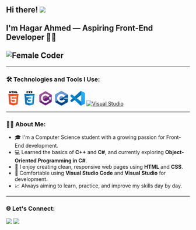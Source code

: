 <h2 align="left">
  <br>Hi there! <img src="https://user-images.githubusercontent.com/42378118/110234147-e3259600-7f4e-11eb-95be-0c4047144dea.gif" width="30"><br>
  <br> I'm Hagar Ahmed — Aspiring Front-End Developer 👩‍💻<br>
  <br>
<img src="[(https://cdnb.artstation.com/p/assets/images/images/028/991/999/original/anna-havrylyukh-.gif?1596125112)](https://media.giphy.com/media/L8K62iTDkzGX6/giphy.gif)" alt="Female Coder" width="500">
</h2> 

---

### 🛠 Technologies and Tools I Use:

<p align="left">
  <a href="https://www.w3.org/html/" target="_blank"><img src="https://raw.githubusercontent.com/devicons/devicon/master/icons/html5/html5-original-wordmark.svg" alt="HTML5" width="40" height="40"/></a>
  <a href="https://www.w3schools.com/css/" target="_blank"><img src="https://raw.githubusercontent.com/devicons/devicon/master/icons/css3/css3-original-wordmark.svg" alt="CSS3" width="40" height="40"/></a>
  <a href="https://learn.microsoft.com/en-us/dotnet/csharp/" target="_blank"><img src="https://raw.githubusercontent.com/devicons/devicon/master/icons/csharp/csharp-original.svg" alt="C#" width="40" height="40"/></a>
  <a href="https://cplusplus.com/" target="_blank"><img src="https://raw.githubusercontent.com/devicons/devicon/master/icons/cplusplus/cplusplus-original.svg" alt="C++" width="40" height="40"/></a>
  <a href="https://code.visualstudio.com/" target="_blank"><img src="https://raw.githubusercontent.com/devicons/devicon/master/icons/vscode/vscode-original.svg" alt="VS Code" width="40" height="40"/></a>
  <a href="https://visualstudio.microsoft.com/" target="_blank"><img src="https://img.icons8.com/color/48/visual-studio.png" alt="Visual Studio" width="40" height="40"/></a>
</p>

---

### 👩‍🎓 About Me:

- 🎓 I'm a Computer Science student with a growing passion for Front-End development.
- 💻 Learned the basics of **C++** and **C#**, and currently exploring **Object-Oriented Programming in C#**.
- 🎨 I enjoy creating clean, responsive web pages using **HTML** and **CSS**.
- 🧰 Comfortable using **Visual Studio Code** and **Visual Studio** for development.
- 📈 Always aiming to learn, practice, and improve my skills day by day.

---

### 🌐 Let's Connect:

<p align="left">
  <a href="https://github.com/hagar-233" target="_blank"><img src="https://img.shields.io/badge/-GitHub-black?style=flat-square&logo=github&logoColor=white"/></a>
  <a href="https://www.linkedin.com/in/hagar-ahmed-964976370/" target="_blank"><img src="https://img.shields.io/badge/-LinkedIn-blue?style=flat-square&logo=linkedin&logoColor=white"/></a>
</p>
